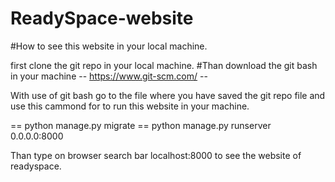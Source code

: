 # ReadySpace-website

#How to see this website in your local machine.

first clone the git repo in your local machine.
#Than download the git bash in your machine
-- https://www.git-scm.com/ --

With use of git bash go to the file where you have saved the git repo file and use this cammond for to run this website in your machine.

== python manage.py migrate
==  python manage.py runserver 0.0.0.0:8000

Than type on browser search bar localhost:8000 to see the website of readyspace.

